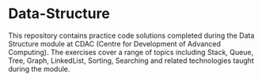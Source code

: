 # Data-Structure
This repository contains practice code solutions completed during the Data Structure module at CDAC (Centre for Development of Advanced Computing). The exercises cover a range of topics including Stack, Queue, Tree, Graph, LinkedList, Sorting, Searching and related technologies taught during the module.
